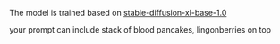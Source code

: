 The model is trained based on  [stable-diffusion-xl-base-1.0](https://huggingface.co/stabilityai/stable-diffusion-xl-base-1.0)

your prompt can include stack of blood pancakes, lingonberries on top